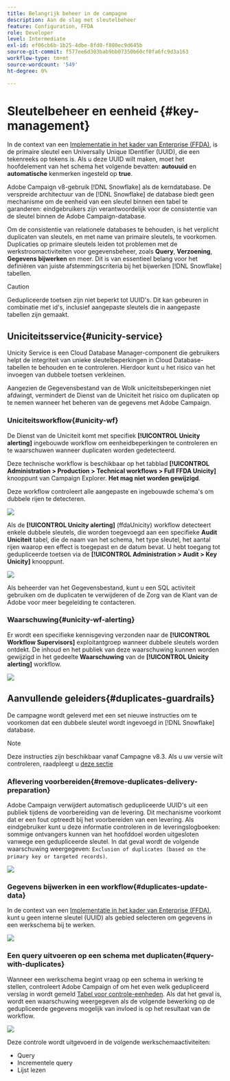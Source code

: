 ```yaml
---
title: Belangrijk beheer in de campagne
description: Aan de slag met sleutelbeheer
feature: Configuration, FFDA
role: Developer
level: Intermediate
exl-id: ef06cb6b-1b25-4dbe-8fd0-f880ec9d645b
source-git-commit: f577ee6d303bab9bb07350b60cf0fa6fc9d3a163
workflow-type: tm+mt
source-wordcount: '549'
ht-degree: 0%

---
```


# Sleutelbeheer en eenheid {#key-management}

In de context van een [Implementatie in het kader van Enterprise (FFDA)](enterprise-deployment.md), is de primaire sleutel een Universally Unique IDentifier (UUID), die een tekenreeks op tekens is. Als u deze UUID wilt maken, moet het hoofdelement van het schema het volgende bevatten: **autouuid** en **automatische** kenmerken ingesteld op **true**.

Adobe Campaign v8-gebruik [!DNL Snowflake] als de kerndatabase. De verspreide architectuur van de [!DNL Snowflake] de database biedt geen mechanisme om de eenheid van een sleutel binnen een tabel te garanderen: eindgebruikers zijn verantwoordelijk voor de consistentie van de sleutel binnen de Adobe Campaign-database.

Om de consistentie van relationele databases te behouden, is het verplicht duplicaten van sleutels, en met name van primaire sleutels, te voorkomen. Duplicaties op primaire sleutels leiden tot problemen met de werkstroomactiviteiten voor gegevensbeheer, zoals **Query**, **Verzoening**, **Gegevens bijwerken** en meer. Dit is van essentieel belang voor het definiëren van juiste afstemmingscriteria bij het bijwerken [!DNL Snowflake] tabellen.


>[!CAUTION]
>
>Gedupliceerde toetsen zijn niet beperkt tot UUID&#39;s. Dit kan gebeuren in combinatie met id&#39;s, inclusief aangepaste sleutels die in aangepaste tabellen zijn gemaakt.


## Uniciteitsservice{#unicity-service}

Unicity Service is een Cloud Database Manager-component die gebruikers helpt de integriteit van unieke sleutelbeperkingen in Cloud Database-tabellen te behouden en te controleren. Hierdoor kunt u het risico van het invoegen van dubbele toetsen verkleinen.

Aangezien de Gegevensbestand van de Wolk uniciteitsbeperkingen niet afdwingt, vermindert de Dienst van de Uniciteit het risico om duplicaten op te nemen wanneer het beheren van de gegevens met Adobe Campaign.

### Uniciteitsworkflow{#unicity-wf}

De Dienst van de Uniciteit komt met specifiek **[!UICONTROL Unicity alerting]** ingebouwde workflow om eenheidbeperkingen te controleren en te waarschuwen wanneer duplicaten worden gedetecteerd.

Deze technische workflow is beschikbaar op het tabblad **[!UICONTROL Administration > Production > Technical workflows > Full FFDA Unicity]** knooppunt van Campaign Explorer. **Het mag niet worden gewijzigd**.

Deze workflow controleert alle aangepaste en ingebouwde schema&#39;s om dubbele rijen te detecteren.

![](assets/unicity-alerting-wf.png)

Als de **[!UICONTROL Unicity alerting]** (ffdaUnicity) workflow detecteert enkele dubbele sleutels, die worden toegevoegd aan een specifieke **Audit Uniciteit** tabel, die de naam van het schema, het type sleutel, het aantal rijen waarop een effect is toegepast en de datum bevat. U hebt toegang tot gedupliceerde toetsen via de **[!UICONTROL Administration > Audit > Key Unicity]** knooppunt.

![](assets/unicity-table.png)

Als beheerder van het Gegevensbestand, kunt u een SQL activiteit gebruiken om de duplicaten te verwijderen of de Zorg van de Klant van de Adobe voor meer begeleiding te contacteren.

### Waarschuwing{#unicity-wf-alerting}

Er wordt een specifieke kennisgeving verzonden naar de **[!UICONTROL Workflow Supervisors]** exploitantgroep wanneer dubbele sleutels worden ontdekt. De inhoud en het publiek van deze waarschuwing kunnen worden gewijzigd in het gedeelte **Waarschuwing** van de **[!UICONTROL Unicity alerting]** workflow.

![](assets/wf-alert-activity.png)


## Aanvullende geleiders{#duplicates-guardrails}

De campagne wordt geleverd met een set nieuwe instructies om te voorkomen dat een dubbele sleutel wordt ingevoegd in [!DNL Snowflake] database.

>[!NOTE]
>
>Deze instructies zijn beschikbaar vanaf Campagne v8.3. Als u uw versie wilt controleren, raadpleegt u [deze sectie](../start/compatibility-matrix.md#how-to-check-your-campaign-version-and-buildversion)

### Aflevering voorbereiden{#remove-duplicates-delivery-preparation}

Adobe Campaign verwijdert automatisch gedupliceerde UUID&#39;s uit een publiek tijdens de voorbereiding van de levering. Dit mechanisme voorkomt dat er een fout optreedt bij het voorbereiden van een levering. Als eindgebruiker kunt u deze informatie controleren in de leveringslogboeken: sommige ontvangers kunnen van het hoofddoel worden uitgesloten vanwege een gedupliceerde sleutel. In dat geval wordt de volgende waarschuwing weergegeven: `Exclusion of duplicates (based on the primary key or targeted records)`.

![](assets/exclusion-duplicates-log.png)

### Gegevens bijwerken in een workflow{#duplicates-update-data}

In de context van een [Implementatie in het kader van Enterprise (FFDA)](enterprise-deployment.md), kunt u geen interne sleutel (UUID) als gebied selecteren om gegevens in een werkschema bij te werken.

![](assets/update-data-no-internal-key.png)

### Een query uitvoeren op een schema met duplicaten{#query-with-duplicates}

Wanneer een werkschema begint vraag op een schema in werking te stellen, controleert Adobe Campaign of om het even welk gedupliceerd verslag in wordt gemeld [Tabel voor controle-eenheden](#unicity-wf). Als dat het geval is, wordt een waarschuwing weergegeven als de volgende bewerking op de gedupliceerde gegevens mogelijk van invloed is op het resultaat van de workflow.

![](assets/query-with-duplicates.png)

Deze controle wordt uitgevoerd in de volgende werkschemaactiviteiten:

* Query
* Incrementele query
* Lijst lezen